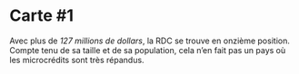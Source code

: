 Carte #1
========

Avec plus de *127 millions de dollars*, la RDC se trouve en onzième position. Compte tenu de sa taille et de sa population, cela n’en fait pas un pays où les microcrédits sont très répandus.
